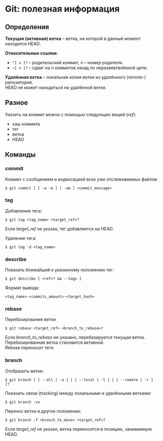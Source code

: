 # Git: полезная информация

## Определения

**Текущая (активная) ветка** – ветка, на которой в данный момент находится HEAD.

**Относительные ссылки**:

* `^[ n ]?` – родительский коммит, _n_ – номер родителя.
* `~[ n ]?` – сдвиг на _n_ коммитов назад по неразвевтвлённой цепи.

**Удалённая ветка** – локальная копия ветки из удалённого (_remote_-) репозитория.  
HEAD не может находиться на удалённой ветке.

## Разное

Указать на коммит можно с помощью следующих вещей (_ref_):

* хэш коммита
* тег
* ветка
* HEAD

## Команды

### commit

Коммит с сообщением и индексацией всех _уже_ отслеживаемых файлов:

`$ git commit [ [ -a -m ] | -am ] <commit_message>`

### tag

Добавление тега:

`$ git tag <tag_name> <target_ref>?`

Если *target_ref* не указан, тег добавляется на HEAD.

Удаление тега:

`$ git tag -d <tag_name>`

### describe

Показать ближайший к указанному положению тег:

`$ git describe [ <ref>? && --tags ]`

Формат вывода:

`<tag_name>-<commits_amount>-<target_hash>`

### rebase

Перебазирование ветки

`$ git rebase <target_ref> <branch_to_rebase>?`

Если *branch_to_rebase* не указано, перебазируется текущая ветка.  
Перебазированная ветка становится активной.  
Rebase переносит теги.

### branch

Отобразить ветки:

`$ git branch [ [ --all | -a ] | [ --local | -l ] | [ --remote | -r ] ]?`

Показать связи (tracking) между локальными и удалёнными ветками:

`$ git branch -vv`

Перенос ветки в другое положение:

`$ git branch -f <branch_to_move> <target_ref>?`

Если *target_ref* не указан, ветка переносится в позицию, занимаемую HEAD.
